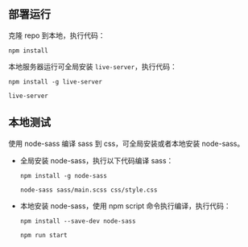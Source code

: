 ## 部署运行

克隆 repo 到本地，执行代码：

```
npm install
```

本地服务器运行可全局安装 `live-server`，执行代码：

```
npm install -g live-server  
```

```
live-server
```

## 本地测试

使用 node-sass 编译 sass 到 css，可全局安装或者本地安装 node-sass。

- 全局安装 node-sass，执行以下代码编译 sass： 

  ```
  npm install -g node-sass
  ```

  ```
  node-sass sass/main.scss css/style.css 
  ```

- 本地安装 node-sass，使用 npm script 命令执行编译，执行代码：

  ```
  npm install --save-dev node-sass
  ```

  ```
  npm run start
  ```

